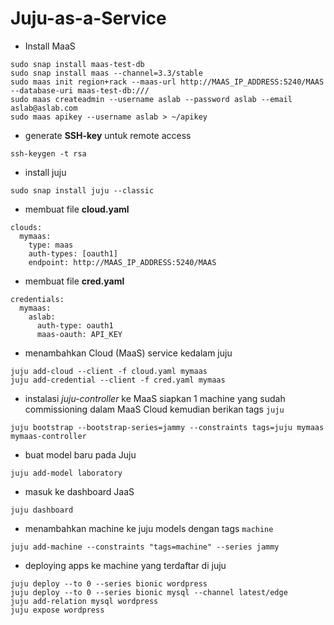 # Juju-as-a-Service
* Install MaaS
```
sudo snap install maas-test-db
sudo snap install maas --channel=3.3/stable
sudo maas init region+rack --maas-url http://MAAS_IP_ADDRESS:5240/MAAS --database-uri maas-test-db:///
sudo maas createadmin --username aslab --password aslab --email aslab@aslab.com
sudo maas apikey --username aslab > ~/apikey
```
* generate **SSH-key** untuk remote access
```
ssh-keygen -t rsa
```
* install juju
```
sudo snap install juju --classic
```
* membuat file **cloud.yaml**
```
clouds:
  mymaas:
    type: maas
    auth-types: [oauth1]
    endpoint: http://MAAS_IP_ADDRESS:5240/MAAS
```
* membuat file **cred.yaml**
```
credentials:
  mymaas:
    aslab:
      auth-type: oauth1
      maas-oauth: API_KEY
```
* menambahkan Cloud (MaaS) service kedalam juju
```
juju add-cloud --client -f cloud.yaml mymaas
juju add-credential --client -f cred.yaml mymaas
```
* instalasi *juju-controller* ke MaaS
siapkan 1 machine yang sudah commissioning dalam MaaS Cloud kemudian berikan tags `juju`
```
juju bootstrap --bootstrap-series=jammy --constraints tags=juju mymaas mymaas-controller
```
* buat model baru pada Juju
```
juju add-model laboratory
```
* masuk ke dashboard JaaS
```
juju dashboard
```
* menambahkan machine ke juju models dengan tags `machine`
```
juju add-machine --constraints "tags=machine" --series jammy
```
* deploying apps ke machine yang terdaftar di juju
```
juju deploy --to 0 --series bionic wordpress
juju deploy --to 0 --series bionic mysql --channel latest/edge
juju add-relation mysql wordpress
juju expose wordpress
```
